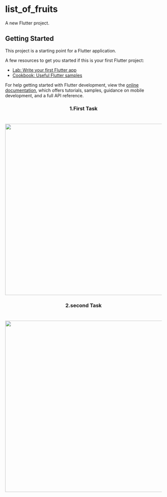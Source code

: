 # list_of_fruits

A new Flutter project.

## Getting Started

This project is a starting point for a Flutter application.

A few resources to get you started if this is your first Flutter project:

- [Lab: Write your first Flutter app](https://docs.flutter.dev/get-started/codelab)
- [Cookbook: Useful Flutter samples](https://docs.flutter.dev/cookbook)

For help getting started with Flutter development, view the
[online documentation](https://docs.flutter.dev/), which offers tutorials,
samples, guidance on mobile development, and a full API reference.

<h3 align="center"> 1.First Task </h3>

<h1 align="left"></h1>


<div align="center">

  <img src = "https://github.com/sanjuafre123/row_column/assets/148860124/b2d819dc-f4e3-4b34-9f4e-0c55503327cf" height ="550">
</div>

<h3 align="center"> 2.second Task </h3>

<h1 align="left"></h1>


<div align="center">

  <img src = "https://github.com/sanjuafre123/row_column/assets/148860124/2294f948-734e-4922-ab9b-026974bc90d2" height ="550">
</div>
